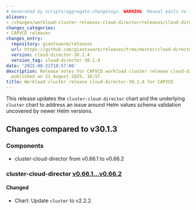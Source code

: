 ```yaml
---
# Generated by scripts/aggregate-changelogs. WARNING: Manual edits to this files will be overwritten.
aliases:
- /changes/workload-cluster-releases-cloud-director/releases/cloud-director-30.1.4/
changes_categories:
- CAPVCD releases
changes_entry:
  repository: giantswarm/releases
  url: https://github.com/giantswarm/releases/tree/master/cloud-director/v30.1.4
  version: cloud-director-30.1.4
  version_tag: cloud-director-30.1.4
date: '2025-08-21T18:57:06'
description: Release notes for CAPVCD workload cluster release cloud-director-30.1.4,
  published on 21 August 2025, 18:57.
title: Workload cluster release cloud-director-30.1.4 for CAPVCD
---
```


This release updates the `cluster-cloud-director` chart and the underlying `cluster` chart to address an issue around Helm values schema validation uncovered by newer Helm versions.

## Changes compared to v30.1.3

### Components

- cluster-cloud-director from v0.66.1 to v0.66.2

### cluster-cloud-director [v0.66.1...v0.66.2](https://github.com/giantswarm/cluster-cloud-director/compare/v0.66.1...v0.66.2)

#### Changed

- Chart: Update `cluster` to v2.2.2.
